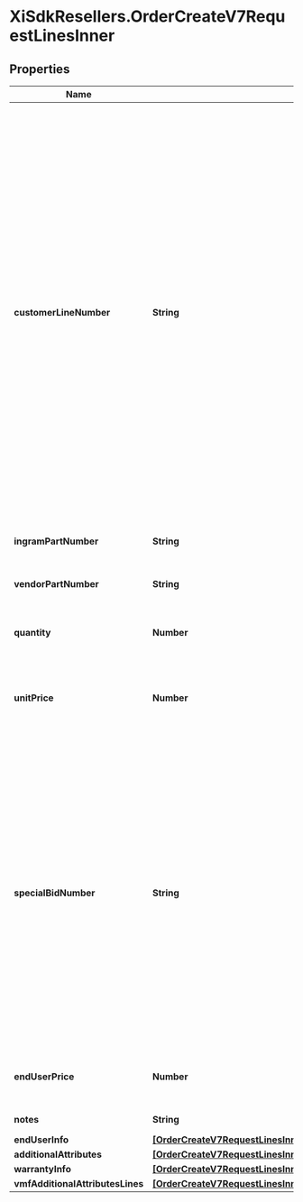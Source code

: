 # XiSdkResellers.OrderCreateV7RequestLinesInner

## Properties

Name | Type | Description | Notes
------------ | ------------- | ------------- | -------------
**customerLineNumber** | **String** | The reseller&#39;s line item number for reference in their system. The customer line number needs to be a unique numeric value between 1 and 884. In the event we receive duplicate values or alphanumeric values in the customer line number, we will re-sequence the customer line number. To prevent re-sequencing, please use a unique numeric value between 1 and 884 in the customer line number. | [optional] 
**ingramPartNumber** | **String** | The unique IngramMicro part number. | [optional] 
**vendorPartNumber** | **String** | The vendor&#39;s part number for the line item. | [optional] 
**quantity** | **Number** | The requested quantity of the line item. | [optional] 
**unitPrice** | **Number** | The reseller-requested unit price for the line item. The unit price is not guaranteed. | [optional] 
**specialBidNumber** | **String** | The line-level bid number provided to the reseller by the vendor for special pricing and discounts. Used to track the bid number in the case of split orders or where different line items have different bid numbers. Line-level bid number take precedence over header-level bid numbers. | [optional] 
**endUserPrice** | **Number** | The end-user price. Required for Export Orders. | [optional] 
**notes** | **String** | The attribute field data. | [optional] 
**endUserInfo** | [**[OrderCreateV7RequestLinesInnerEndUserInfoInner]**](OrderCreateV7RequestLinesInnerEndUserInfoInner.md) |  | [optional] 
**additionalAttributes** | [**[OrderCreateV7RequestLinesInnerAdditionalAttributesInner]**](OrderCreateV7RequestLinesInnerAdditionalAttributesInner.md) |  | [optional] 
**warrantyInfo** | [**[OrderCreateV7RequestLinesInnerWarrantyInfoInner]**](OrderCreateV7RequestLinesInnerWarrantyInfoInner.md) |  | [optional] 
**vmfAdditionalAttributesLines** | [**[OrderCreateV7RequestLinesInnerVmfAdditionalAttributesLinesInner]**](OrderCreateV7RequestLinesInnerVmfAdditionalAttributesLinesInner.md) |  | [optional] 


